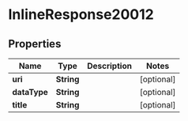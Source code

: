 # InlineResponse20012

## Properties
Name | Type | Description | Notes
------------ | ------------- | ------------- | -------------
**uri** | **String** |  |  [optional]
**dataType** | **String** |  |  [optional]
**title** | **String** |  |  [optional]
